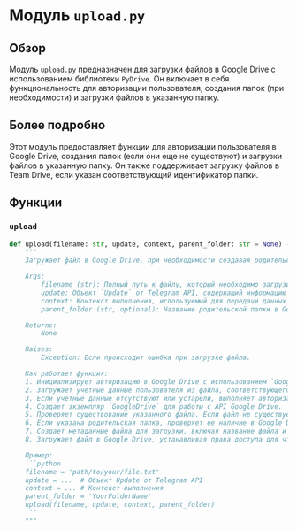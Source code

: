 # Модуль `upload.py`

## Обзор

Модуль `upload.py` предназначен для загрузки файлов в Google Drive с использованием библиотеки `PyDrive`. Он включает в себя функциональность для авторизации пользователя, создания папок (при необходимости) и загрузки файлов в указанную папку.

## Более подробно

Этот модуль предоставляет функции для авторизации пользователя в Google Drive, создания папок (если они еще не существуют) и загрузки файлов в указанную папку. Он также поддерживает загрузку файлов в Team Drive, если указан соответствующий идентификатор папки.

## Функции

### `upload`

```python
def upload(filename: str, update, context, parent_folder: str = None) -> None:
    """
    Загружает файл в Google Drive, при необходимости создавая родительскую папку.

    Args:
        filename (str): Полный путь к файлу, который необходимо загрузить.
        update: Объект `Update` от Telegram API, содержащий информацию о пользователе.
        context: Контекст выполнения, используемый для передачи данных между функциями.
        parent_folder (str, optional): Название родительской папки в Google Drive. По умолчанию `None`.

    Returns:
        None

    Raises:
        Exception: Если происходит ошибка при загрузке файла.

    Как работает функция:
    1. Инициализирует авторизацию в Google Drive с использованием `GoogleAuth`.
    2. Загружает учетные данные пользователя из файла, соответствующего его ID в Telegram.
    3. Если учетные данные отсутствуют или устарели, выполняет авторизацию или обновление токена.
    4. Создает экземпляр `GoogleDrive` для работы с API Google Drive.
    5. Проверяет существование указанного файла. Если файл не существует, функция завершается.
    6. Если указана родительская папка, проверяет ее наличие в Google Drive. Если папка не найдена, она создается.
    7. Создает метаданные файла для загрузки, включая название файла и родительскую папку.
    8. Загружает файл в Google Drive, устанавливая права доступа для чтения всем пользователям, у которых есть ссылка.

    Пример:
    ```python
    filename = 'path/to/your/file.txt'
    update = ...  # Объект Update от Telegram API
    context = ... # Контекст выполнения
    parent_folder = 'YourFolderName'
    upload(filename, update, context, parent_folder)
    ```
    """